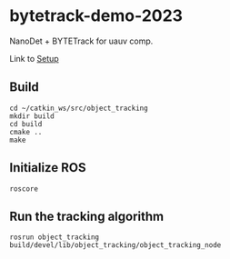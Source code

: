 # bytetrack-demo-2023

NanoDet + BYTETrack for uauv comp.

Link to [Setup](https://github.com/DroneVideo/docs/blob/gh-pages/setup.md)

## Build

```shell
cd ~/catkin_ws/src/object_tracking
mkdir build
cd build
cmake ..
make
```
## Initialize ROS

```shell
roscore
```

## Run the tracking algorithm

```shell
rosrun object_tracking build/devel/lib/object_tracking/object_tracking_node
```
